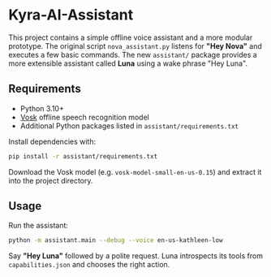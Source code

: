 # Kyra-AI-Assistant

This project contains a simple offline voice assistant and a more modular
prototype. The original script `nova_assistant.py` listens for **"Hey Nova"**
and executes a few basic commands. The new `assistant/` package provides a
more extensible assistant called **Luna** using a wake phrase "Hey Luna".

## Requirements

- Python 3.10+
- [Vosk](https://alphacephei.com/vosk/) offline speech recognition model
- Additional Python packages listed in `assistant/requirements.txt`

Install dependencies with:

```bash
pip install -r assistant/requirements.txt
```

Download the Vosk model (e.g. `vosk-model-small-en-us-0.15`) and extract it into
the project directory.

## Usage

Run the assistant:

```bash
python -m assistant.main --debug --voice en-us-kathleen-low
```

Say **"Hey Luna"** followed by a polite request. Luna introspects its tools
from `capabilities.json` and chooses the right action.
